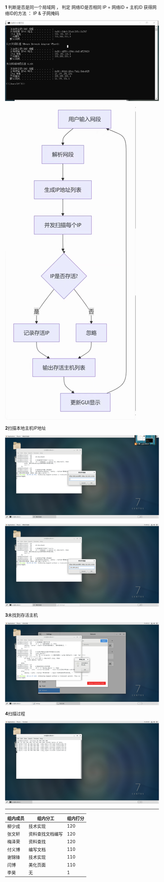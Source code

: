 **1** 判断是否是同一个局域网 ， 判定 网络ID是否相同
IP = 网络ID + 主机ID
获得网络ID的方法 ： IP & 子网掩码 

![](%E5%BE%AE%E4%BF%A1%E5%9B%BE%E7%89%87_20240906153150.png)

![](%E5%BE%AE%E4%BF%A1%E5%9B%BE%E7%89%87_20240906152615.jpg)



**2**扫描本地主机IP地址

![](%E5%BE%AE%E4%BF%A1%E5%9B%BE%E7%89%87_20240906151906.png)

![](%E5%BE%AE%E4%BF%A1%E5%9B%BE%E7%89%87_20240906151911.png)

**3**未找到存活主机

![](%E5%BE%AE%E4%BF%A1%E5%9B%BE%E7%89%87_20240906151915.png)

**4**扫描过程

![](%E5%BE%AE%E4%BF%A1%E5%9B%BE%E7%89%87_20240906153153.png)





****

| 组内成员 | 组内分工         | 组内打分 |
| -------- | ---------------- | -------- |
| 柳少成   | 技术实现         | 120      |
| 张文轩   | 资料查找文档编写 | 120      |
| 梅泽荣   | 资料查找         | 120      |
| 付义博   | 编写文档         | 110      |
| 谢锦锋   | 技术实现         | 110      |
| 闫博     | 美化页面         | 110      |
| 李昊     | 无               | 1        |

